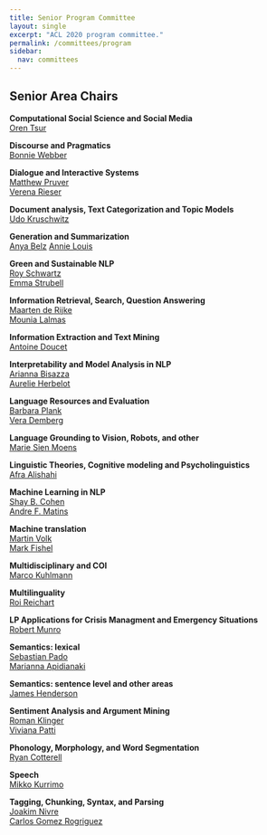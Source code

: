 ```yaml
---
title: Senior Program Committee
layout: single
excerpt: "ACL 2020 program committee."
permalink: /committees/program
sidebar:
  nav: committees
---
```


<h2>Senior Area Chairs</h2>

<b>Computational Social Science and Social Media</b><br/>
[Oren Tsur](https://www.ise.bgu.ac.il/OrenTsur/)

<b>Discourse and Pragmatics</b><br/>
[Bonnie Webber](http://homepages.inf.ed.ac.uk/bonnie/)

<b>Dialogue and Interactive Systems</b><br/>
[Matthew Pruver](http://www.eecs.qmul.ac.uk/~mpurver/)<br/>
[Verena Rieser](https://sites.google.com/site/verenateresarieser/)

<b>Document analysis, Text Categorization and Topic Models</b><br/>
[Udo Kruschwitz](https://www.essex.ac.uk/people/krusc67809/udo-kruschwitz)

<b>Generation and Summarization</b><br/>
[Anya Belz](https://research.brighton.ac.uk/en/persons/anya-belz)
[Annie Louis](https://research.google/people/106801/)

<b>Green and Sustainable NLP</b><br/>
[Roy Schwartz](https://schwartz-lab-huji.github.io/author/roy-schwartz/)<br/>
[Emma Strubell](https://people.cs.umass.edu/~strubell/)

<b>Information Retrieval, Search, Question Answering</b><br/>
[Maarten de Rijke](https://staff.fnwi.uva.nl/m.derijke/bio/)<br/>
[Mounia Lalmas](http://www.dcs.gla.ac.uk/~mounia/)

<b>Information Extraction and Text Mining</b><br/>
[Antoine Doucet](https://pageperso.univ-lr.fr/antoine.doucet/)

<b>Interpretability and Model Analysis in NLP</b><br/>
[Arianna Bisazza](http://www.cs.rug.nl/~bisazza/)<br/>
[Aurelie Herbelot](https://aurelieherbelot.net/)

<b>Language Resources and Evaluation</b><br/>
[Barbara Plank](https://bplank.github.io/)<br/>
[Vera Demberg](https://www.uni-saarland.de/lehrstuhl/demberg/members/team.html)

<b>Language Grounding to Vision, Robots, and other</b><br/>
[Marie Sien Moens](ttps://people.cs.kuleuven.be/~sien.moens/)

<b>Linguistic Theories, Cognitive modeling and Psycholinguistics</b><br/>
[Afra Alishahi](http://afra.alishahi.name/)

<b>Machine Learning in NLP</b><br/>
[Shay B. Cohen](http://homepages.inf.ed.ac.uk/scohen/)<br/>
[Andre F. Matins](https://andre-martins.github.io/)

<b>Machine translation</b><br/>
[Martin Volk](https://www.cl.uzh.ch/de/people/team/compling/volk.html)<br/>
[Mark Fishel](http://kodu.ut.ee/~fishel/)

<b>Multidisciplinary and COI</b><br/>
[Marco Kuhlmann](https://www.ida.liu.se/~marku61/)

<b>Multilinguality</b><br/>
[Roi Reichart](https://ie.technion.ac.il/~roiri/)

<b>LP Applications for Crisis Managment and Emergency Situations</b><br/>
[Robert Munro](http://www.robertmunro.com/)

<b>Semantics: lexical</b><br/>
[Sebastian Pado](https://nlpado.de/~sebastian/)<br/>
[Marianna Apidianaki](https://mariannaapi.github.io/)

<b>Semantics: sentence level and other areas</b><br/>
[James Henderson](https://www.idiap.ch/~jhenderson/)

<b>Sentiment Analysis and Argument Mining</b><br/>
[Roman Klinger](https://www.romanklinger.de/)<br/>
[Viviana Patti](http://www.di.unito.it/~patti/)

<b>Phonology, Morphology, and Word Segmentation</b><br/>
[Ryan Cotterell](https://rycolab.github.io/authors/ryan/)

<b>Speech</b><br/>
[Mikko Kurrimo](https://people.aalto.fi/mikko.kurimo)

<b>Tagging, Chunking, Syntax, and Parsing</b><br/>
[Joakim Nivre](https://cl.lingfil.uu.se/~nivre/)<br/>
[Carlos Gomez Rogriguez](http://www.grupolys.org/~cgomezr/)
